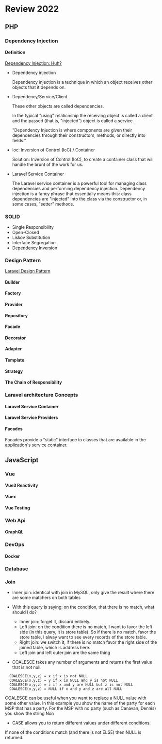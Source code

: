 # Review 2022

## PHP

### Dependency Injection

#### Definition

[Dependency Injection: Huh?](https://code.tutsplus.com/tutorials/dependency-injection-huh--net-26903)

- Dependency injection
  
    Dependency injection is a technique in which an object receives other objects that it depends on.

- Dependency/Service/Client
  
    These other objects are called dependencies.

    In the typical "using" relationship the receiving object is called a client and the passed (that is, "injected") object is called a service.

    "Dependency Injection is where components are given their dependencies through their constructors, methods, or directly into fields."

- Ioc: Inversion of Control (IoC) / Container
  
    Solution: Inversion of Control (IoC), to create a container class that will handle the brunt of the work for us.

- Laravel Service Container
  
  The Laravel service container is a powerful tool for managing class dependencies and performing dependency injection. Dependency injection is a fancy phrase that essentially means this: class dependencies are "injected" into the class via the constructor or, in some cases, "setter" methods.

### SOLID

- Single Responsibility
- Open-Closed
- Liskov Substitution
- Interface Segregation
- Dependency Inversion

### Design Pattern

[Laravel Design Pattern](https://codesource.io/brief-overview-of-design-pattern-used-in-laravel/)

#### Builder

#### Factory

#### Provider

#### Repository

#### Facade

#### Decorator

#### Adapter

#### Template

#### Strategy

#### The Chain of Responsibility

### Laravel architecture Concepts

#### Laravel Service Container

#### Laravel Service Providers

#### Facades

Facades provide a "static" interface to classes that are available in the application's service container.

## JavaScript

### Vue

#### Vue3 Reactivity

#### Vuex

#### Vue Testing

### Web Api

#### GraphQL

### DevOps

#### Docker

### Database

### Join

- Inner join: identical with join in MySQL, only give the result where there are some matchers on both tables

- With this query is saying: on the condition, that there is no match, what should I do?

  - Inner join: forget it, discard entirely.
  - Left join: on the condition there is no match, I want to favor the left side (in this query, it is store table): So if there is no match, favor the store table, I alway want to see every records of the store table.
  - Right join: we switch it, if there is no match favor the right side of the joined table, which is address here.
  - Left join and left outer join are the same thing

- COALESCE takes any number of arguments and returns the first value that is not null.

```
  COALESCE(x,y,z) = x if x is not NULL
  COALESCE(x,y,z) = y if x is NULL and y is not NULL
  COALESCE(x,y,z) = z if x and y are NULL but z is not NULL
  COALESCE(x,y,z) = NULL if x and y and z are all NULL
```

COALESCE can be useful when you want to replace a NULL value with some other value. In this example you show the name of the party for each MSP that has a party. For the MSP with no party (such as Canavan, Dennis) you show the string Non

- CASE allows you to return different values under different conditions.

If none of the conditions match (and there is not ELSE) then NULL is returned.

